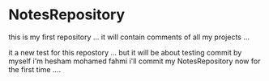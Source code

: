# NotesRepository
this is my first repository ... it will contain comments of all my projects ...

it a new test for this repostory ... but it will be about testing commit by myself 
i'm hesham mohamed fahmi 
i'll commit my NotesRepository now for the first time ....
